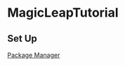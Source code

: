 # MagicLeapTutorial

## Set Up 

[Package Manager](https://creator.magicleap.com/downloads/lumin-sdk/overview)
